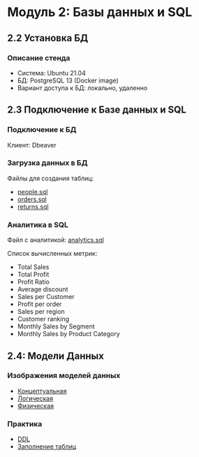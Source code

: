 # Модуль 2: Базы данных и SQL
## 2.2 Установка БД
### Описание стенда 
- Cистема: Ubuntu 21.04
- БД: PostgreSQL 13 (Docker image)
- Вариант доступа к БД: локально, удаленно
## 2.3 Подключение к Базе данных и SQL
### Подключение к БД
Клиент: Dbeaver
### Загрузка данных в БД
Файлы для создания таблиц:
- [people.sql](https://github.com/br1zz/DE-101/tree/main/Module02/files/people.sql)
- [orders.sql](https://github.com/br1zz/DE-101/tree/main/Module02/files/orders.sql)
- [returns.sql](https://github.com/br1zz/DE-101/tree/main/Module02/files/returns.sql)
### Аналитика в SQL
Файл с аналитикой: [analytics.sql](https://github.com/br1zz/DE-101/tree/main/Module02/files/analytics.sql)

Список вычисленных метрик:
- Total Sales
- Total Profit
- Profit Ratio
- Average discount
- Sales per Customer
- Profit per order
- Sales per region
- Customer ranking
- Monthly Sales by Segment
- Monthly Sales by Product Category

## 2.4: Модели Данных
### Изображения моделей данных
- [Концептуальная](https://github.com/br1zz/DE-101/tree/main/Module02/files/2.4/conceptual.jpg)
- [Логическая](https://github.com/br1zz/DE-101/tree/main/Module02/files/2.4/logical.jpg)
- [Физическая](https://github.com/br1zz/DE-101/tree/main/Module02/files/2.4/physical.jpg)
### Практика
- [DDL](https://github.com/br1zz/DE-101/tree/main/Module02/files/2.4/ddl_super_store_dim.sql)
- [Заполнение таблиц](https://github.com/br1zz/DE-101/tree/main/Module02/files/2.4/filling_tables_m2.4.sql)